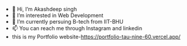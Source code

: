 - 👋 Hi, I’m Akashdeep singh
- 👀 I’m interested in Web Development
- 🌱 I’m currently persuing B-tech from IIT-BHU
- 📫 You can reach me through Instagram and linkedin
- this is my Portfolio website-https://portfolio-tau-nine-60.vercel.app/


<!---
akashdeepsingh283/akashdeepsingh283 is a ✨ special ✨ repository because its `README.md` (this file) appears on your GitHub profile.
You can click the Preview link to take a look at your changes.
--->
